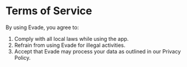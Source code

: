 
# Terms of Service

By using Evade, you agree to:
1. Comply with all local laws while using the app.
2. Refrain from using Evade for illegal activities.
3. Accept that Evade may process your data as outlined in our Privacy Policy.
